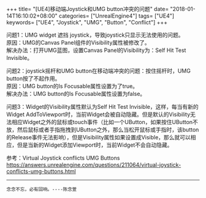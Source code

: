 +++
title= "[UE4]移动端Joystick和UMG button冲突的问题"
date= "2018-01-14T16:10:02+08:00"
categories= ["UnrealEngine4"]
tags= ["UE4"]
keywords= ["UE4", "Joystick", "UMG", "Button", "Conflict"]
+++

问题1：UMG widget 遮挡 joystick，导致joystick只显示无法使用的问题。  
原因：UMG的Canvas Panel组件的Visibility属性被修改了。  
解决办法：打开UMG蓝图，设置Canvas Panel的Visibility为：Self Hit Test Invisible。

问题2：joystick摇杆和UMG button在移动端冲突的问题：按住摇杆时，UMG button按了不起作用。  
原因：UMG button的Is Focusable属性设置为了true。  
解决办法：UMG button的Is Focusable属性设置为false。

问题3：Widget的Visibility属性默认为Self Hit Test Invisible，这样，每当有新的Widget AddToViewport时，当前Widget会被自动隐藏。但是默认的Visibility无法相应Widget之外的鼠标或touch事件（比如一个UButton，如果按住UButton不放，然后鼠标或者手指拖拽到UButton之外，那么当松开鼠标或手指时，该button的Release事件无法影响），但是Visibility属性如果设置成Visible，那么就可以相应，但是当新的Widget添加Viewport时，当前Widget不会自动隐藏。

参考：Virtual Joystick conflicts UMG Buttons  
https://answers.unrealengine.com/questions/211064/virtual-joystick-conflicts-umg-buttons.html

***
`念念不忘，必有回响。----陈念萱`